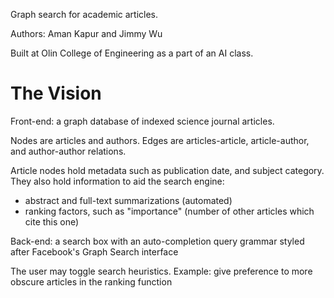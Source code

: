 Graph search for academic articles.

Authors: Aman Kapur and Jimmy Wu

Built at Olin College of Engineering as a part of an AI class.

The Vision
=====
Front-end: a graph database of indexed science journal articles.

Nodes are articles and authors.
Edges are articles-article, article-author, and author-author relations.

Article nodes hold metadata such as publication date, and subject category.
They also hold information to aid the search engine:
* abstract and full-text summarizations (automated)
* ranking factors, such as "importance" (number of other articles which cite this one)


Back-end: a search box with an auto-completion query grammar styled after Facebook's Graph Search interface

The user may toggle search heuristics.
Example: give preference to more obscure articles in the ranking function

